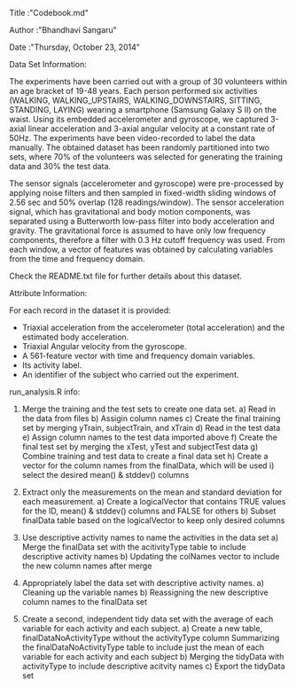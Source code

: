 
Title :"Codebook.md"

Author :"Bhandhavi Sangaru"

Date :"Thursday, October 23, 2014"

Data Set Information:

The experiments have been carried out with a group of 30 volunteers within an age bracket of 19-48 years. Each person performed six activities (WALKING, WALKING_UPSTAIRS, WALKING_DOWNSTAIRS, SITTING, STANDING, LAYING) wearing a smartphone (Samsung Galaxy S II) on the waist. Using its embedded accelerometer and gyroscope, we captured 3-axial linear acceleration and 3-axial angular velocity at a constant rate of 50Hz. The experiments have been video-recorded to label the data manually. The obtained dataset has been randomly partitioned into two sets, where 70% of the volunteers was selected for generating the training data and 30% the test data. 

The sensor signals (accelerometer and gyroscope) were pre-processed by applying noise filters and then sampled in fixed-width sliding windows of 2.56 sec and 50% overlap (128 readings/window). The sensor acceleration signal, which has gravitational and body motion components, was separated using a Butterworth low-pass filter into body acceleration and gravity. The gravitational force is assumed to have only low frequency components, therefore a filter with 0.3 Hz cutoff frequency was used. From each window, a vector of features was obtained by calculating variables from the time and frequency domain. 

Check the README.txt file for further details about this dataset.


Attribute Information:

For each record in the dataset it is provided: 
- Triaxial acceleration from the accelerometer (total acceleration) and the estimated body acceleration. 
- Triaxial Angular velocity from the gyroscope. 
- A 561-feature vector with time and frequency domain variables. 
- Its activity label. 
- An identifier of the subject who carried out the experiment.


run_analysis.R info:

 1. Merge the training and the test sets to create one data set.
   a) Read in the data from files
   b) Assigin column names 
   c) Create the final training set by merging yTrain, subjectTrain, and xTrain
   d) Read in the test data
   e) Assign column names to the test data imported above
   f) Create the final test set by merging the xTest, yTest and subjectTest data
   g) Combine training and test data to create a final data set
   h) Create a vector for the column names from the finalData, which will be used
   i) select the desired mean() & stddev() columns
 

 2. Extract only the measurements on the mean and standard deviation for each measurement. 
   a) Create a logicalVector that contains TRUE values for the ID, mean() & stddev() columns and FALSE for others
   b) Subset finalData table based on the logicalVector to keep only desired columns

 3. Use descriptive activity names to name the activities in the data set
   a) Merge the finalData set with the acitivityType table to include descriptive activity names
   b) Updating the colNames vector to include the new column names after merge

 4. Appropriately label the data set with descriptive activity names. 
   a) Cleaning up the variable names
   b) Reassigning the new descriptive column names to the finalData set

 5. Create a second, independent tidy data set with the average of each variable for each activity and each subject. 
   a) Create a new table, finalDataNoActivityType without the activityType column Summarizing the finalDataNoActivityType 
      table to include just the mean of each variable for each activity and each subject
   b) Merging the tidyData with activityType to include descriptive acitvity names
   c) Export the tidyData set 




